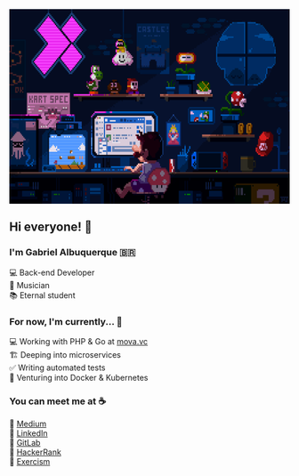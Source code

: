<div align="center">
  <img src="mario.gif" align="center" width="600" height="350">
</div>


## Hi everyone! :wave:

### I'm Gabriel Albuquerque :brazil:

:computer: Back-end Developer <br>
:guitar: Musician <br>
:books: Eternal student

### For now, I'm currently... :hammer:

:computer: Working with PHP & Go at [mova.vc](https://mova.vc/) <br>
:building_construction: Deeping into microservices <br>
:white_check_mark: Writing automated tests <br>
🐳 Venturing into Docker & Kubernetes <br>

### You can meet me at :coffee:

:pencil: [Medium](https://g4br.medium.com/) <br>
:briefcase: [LinkedIn](https://www.linkedin.com/in/gabriel-albuquerque-9a68b21a4/) <br>
🦊 [GitLab](https://gitlab.com/albuquerque53) <br>
:crown: [HackerRank](https://www.hackerrank.com/gabrielalbuquer1) <br>
:muscle:	[Exercism](https://exercism.org/profiles/albuquerque53)
